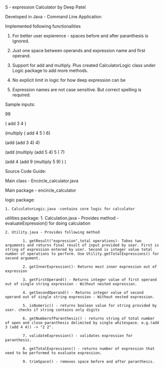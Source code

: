 S - expression Calculator  by Deep Patel 

Developed in Java - Command Line Application
 

Implemented following functionalities

1. For better user expierence - spaces before and after paranthesis is ignored.

2. Just one space between operands and expression name and first operand.

3. Support for add and multiply. Plus created CalculatorLogic class under Logic package to add more methods.

4. No explicit limit in logic for how deep expression can be

5. Expression names are not case sensitive. But correct spelling is required.


Sample inputs:

99

(	add 3 4	)

(multiply ( add 4 5	) 6)

(add (add 3 4) 4)

(add (multiply (add 5 4) 5 ) 7)

(add 4 (add 9 (multiply 5 9)	) )
        
	
Source Code Guide:

Main class - Encircle_calculator.java

Main package - encircle_calculator

logic package:

	1. CalculatorLogic.java -contains core logic for calculator

utilities package:
	1. Calculation.java - Provides method - evaluateExpression() for doing calculation

	2. Utility.java - Provides following method

			1. getResult("expression",total operations)- Takes two arguments and returns final result of input provided by user. First is string of expression entered by user. Second is integer value total number of operations to perform. Use Utility.getTotalExpressions() for second argument.

			2. getInnerExpression()- Returns most inner expression out of expression

			3. getFirstOperand() - Returns integer value of first operand out of single string expression - Without nested expression.

			4. getSecondOperand() - Returns integer value of second operand out of single string expression - Without nested expression.

			5. isNumeric() - returns boolean value for string provided by user. checks if string contains only digits

			6. getNumberofParanthesis() - returns string of total number of open and close paranthesis delimited by single whitespace. e.g.(add 3 (add 4 4)) -> "2 2".

			7. validateExpression() - validates expression for paranthesis.

			8. getTotalExpressions() - returns number of expression that need to be performed to evaluate expression.

			9. trimSpace() - removes space before and after paranthesis.

